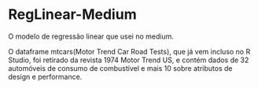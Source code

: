 # RegLinear-Medium
O modelo de regressão linear que usei no medium.

O dataframe mtcars(Motor Trend Car Road Tests), que já vem incluso no R Studio, foi retirado da revista 1974 Motor Trend US, e contém dados de 32 automóveis de consumo de combustível e mais 10 sobre atributos de design e performance.
